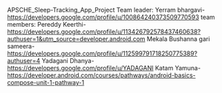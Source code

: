 APSCHE_Sleep-Tracking_App_Project
Team leader: Yerram bhargavi-https://developers.google.com/profile/u/100864240373509770593
team members:
Pereddy Keerthi-https://developers.google.com/profile/u/113426792578437460638?authuser=1&utm_source=developer.android.com
Mekala Bushanna gari sameera-https://developers.google.com/profile/u/112599791718250775389?authuser=4
Yadagani Dhanya-https://developers.google.com/profile/u/YADAGANI
Katam Yamuna-https://developer.android.com/courses/pathways/android-basics-compose-unit-1-pathway-1
